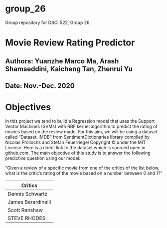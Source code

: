 # group_26
Group repository for DSCI 522, Group 26
# Movie Review Rating Predictor

## Authors: Yuanzhe Marco Ma, Arash Shamseddini, Kaicheng Tan, Zhenrui Yu
## Date: Nov.-Dec. 2020

# Objectives
In this project we tend to build a Regression model that uses the Support Vector Machines (SVMs) with RBF kernel algorithm to predict the rating of movies based on the review made. For this aim, we will be using a dataset called “Dataset_IMDB” from SentimentDictionaries library compiled by Nicolas Pröllochs and Stefan Feuerriegel Copyright © under the MIT License. Here is a direct link to the dataset which is sourced open in github.com.
The main objective of this study is to answer the following predictive question using our model:

“Given a review of a specific movie from one of the critics of the list below, what is the critic’s rating of the movie based on a number between 0 and 1?”

| Critics   |       
|----------|
| Dennis Schwartz |  
| James Berardinelli |   
| Scott Renshaw | 
| STEVE RHODES | 
